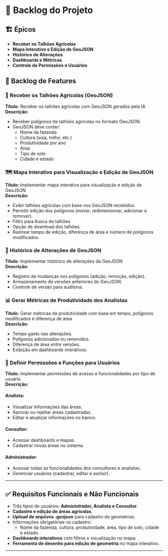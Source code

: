 # 📌 Backlog do Projeto

## 🏗️ Épicos
- **Receber os Talhões Agrícolas**
- **Mapa Interativo e Edição de GeoJSON**
- **Histórico de Alterações**
- **Dashboards e Métricas**
- **Controle de Permissões e Usuários**

## 🚀 Backlog de Features

### 📌 Receber os Talhões Agrícolas (GeoJSON)
**Título:** Receber os talhões agrícolas com GeoJSON gerados pela IA  
**Descrição:** 
- Receber polígonos de talhões agrícolas no formato GeoJSON.
- GeoJSON deve conter:
  - Nome da fazenda
  - Cultura (soja, milho, etc.)
  - Produtividade por ano
  - Área
  - Tipo de solo
  - Cidade e estado

### 🗺️ Mapa Interativo para Visualização e Edição de GeoJSON
**Título:** Implementar mapa interativo para visualização e edição de GeoJSON  
**Descrição:** 
- Exibir talhões agrícolas com base nos GeoJSON recebidos.
- Permitir edição dos polígonos (mover, redimensionar, adicionar e remover).
- Filtro para busca de talhões.
- Opção de download dos talhões.
- Rastrear tempo de edição, diferença de área e número de polígonos modificados.

### 🔄 Histórico de Alterações de GeoJSON
**Título:** Implementar histórico de alterações de GeoJSON  
**Descrição:**
- Registro de mudanças nos polígonos (adição, remoção, edição).
- Armazenamento de versões anteriores do GeoJSON.
- Controle de versão para auditoria.

### 📊 Gerar Métricas de Produtividade dos Analistas
**Título:** Gerar métricas de produtividade com base em tempo, polígonos modificados e diferença de área  
**Descrição:**
- Tempo gasto nas alterações.
- Polígonos adicionados ou removidos.
- Diferença de área entre versões.
- Exibição em dashboards interativos.

### 🔐 Definir Permissões e Funções para Usuários
**Título:** Implementar permissões de acesso e funcionalidades por tipo de usuário  
**Descrição:**
#### **Analista:**
- Visualizar informações das áreas.
- Aprovar ou rejeitar áreas cadastradas.
- Editar e atualizar informações no banco.

#### **Consultor:**
- Acessar dashboards e mapas.
- Cadastrar novas áreas no sistema.

#### **Administrador:**
- Acessar todas as funcionalidades dos consultores e analistas.
- Gerenciar usuários (cadastrar, editar e excluir).

---

## ✅ Requisitos Funcionais e Não Funcionais

- Três tipos de usuários: **Administrador, Analista e Consultor**.
- **Cadastro e edição de áreas agrícolas**.
- **Upload de arquivos .geojson** para cadastro de geometrias.
- Informações obrigatórias no cadastro:
  - Nome da fazenda, cultura, produtividade, área, tipo de solo, cidade e estado.
- **Dashboards interativos** com filtros e visualização no mapa.
- **Ferramenta de desenho para edição de geometria** no mapa interativo.

---
